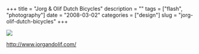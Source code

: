 +++
title = "Jorg & Olif Dutch Bicycles"
description = ""
tags = ["flash", "photography"]
date = "2008-03-02"
categories = ["design"]
slug = "jorg-olif-dutch-bicycles"
+++


 

  <div id="screens-thumbs" class="clearfix">
    <div class="txt-center" id="design-submission"><a href="http://www.jorgandolif.com/"><img id='bluga-thumbnail-844' class='bluga-thumbnail large' src='//konigi.com/media/bluga/
wt47f2790bba755_0.jpg'/></a></div>  
  </div>   
<p><a href="http://www.jorgandolif.com/">http://www.jorgandolif.com/</a></p>




